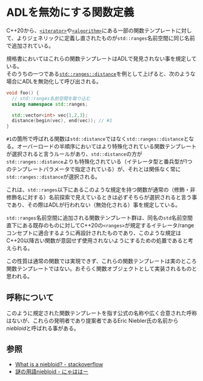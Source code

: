 # ADLを無効にする関数定義

C++20から、[`<iterator>`](/reference/iterator.md)や[`<algorithm>`](/reference/algorithm.md)にある一部の関数テンプレートに対して、よりジェネリックに定義し直されたものが`std::ranges`名前空間に同じ名前で追加されている。

規格書においてはこれらの関数テンプレートはADLで発見されない事を規定している。  
そのうちの一つである[`std::ranges::distance`](/reference/iterator/ranges_distance.md)を例として上げると、次のような場合にADLを無効化して呼び出される。

```cpp
void foo() {
  // std::ranges名前空間を取り込む
  using namespace std::ranges;

  std::vector<int> vec{1,2,3};
  distance(begin(vec), end(vec)); // #1
}
```

`#1`の箇所で呼ばれる関数は`std::distance`ではなく`std::ranges::distance`となる。オーバーロードの半順序においてはより特殊化されている関数テンプレートが選択されると言うルールがあり、`std::distance`の方が`std::ranges::distance`よりも特殊化されている（イテレータ型と番兵型が1つのテンプレートパラメータで指定されている）が、それとは関係なく常に`std::ranges::distance`が選択される。

これは、`std::ranges`以下にあるこのような規定を持つ関数が通常の（修飾・非修飾名に対する）名前探索で見えているときは必ずそちらが選択されると言う事であり、その際はADLが行われない（無効化される）事を規定している。

`std::ranges`名前空間に追加される関数テンプレート群は、同名の`std`名前空間直下にある既存のものに対してC++20の`<ranges>`が規定するイテレータ/rangeコンセプトに適合するように再設計されたものであり、このような規定はC++20以降古い関数が意図せず使用されないようにするための処置であると考えられる。

この性質は通常の関数では実現できず、これらの関数テンプレートは実のところ関数テンプレートではない。おそらく関数オブジェクトとして実装されるものと思われる。


## 呼称について

このように規定された関数テンプレートを指す公式の名称や広く合意された呼称はないが、これらの発明者であり提案者であるEric Niebler氏の名前から*niebloid*と呼ばれる事がある。

## 参照

- [What is a niebloid? - stackoverflow](https://stackoverflow.com/questions/62928396/what-is-a-niebloid)
- [謎の用語niebloid - にゃははー](http://flast.hateblo.jp/entry/2019/03/19/090722)
